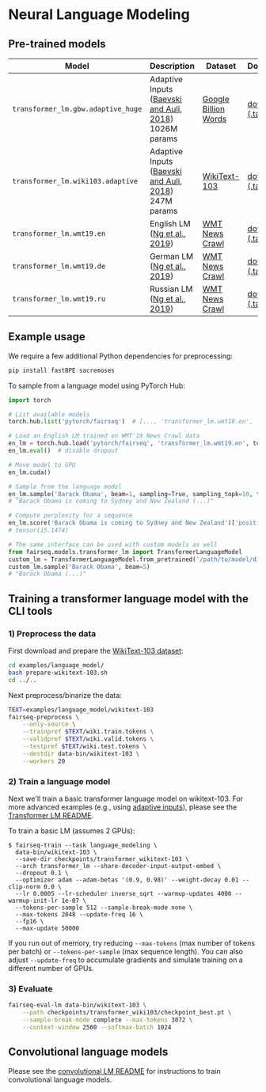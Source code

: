 # Neural Language Modeling

## Pre-trained models

Model | Description | Dataset | Download
---|---|---|---
`transformer_lm.gbw.adaptive_huge` | Adaptive Inputs <br> ([Baevski and Auli, 2018](https://arxiv.org/abs/1809.10853)) <br> 1026M params | [Google Billion Words](https://github.com/ciprian-chelba/1-billion-word-language-modeling-benchmark) | [download (.tar.bz2)](https://dl.fbaipublicfiles.com/fairseq/models/lm/adaptive_lm_gbw_huge.tar.bz2)
`transformer_lm.wiki103.adaptive` | Adaptive Inputs <br> ([Baevski and Auli, 2018](https://arxiv.org/abs/1809.10853)) <br> 247M params | [WikiText-103](https://einstein.ai/research/the-wikitext-long-term-dependency-language-modeling-dataset) | [download (.tar.bz2)](https://dl.fbaipublicfiles.com/fairseq/models/lm/adaptive_lm_wiki103.tar.bz2)
`transformer_lm.wmt19.en` | English LM <br> ([Ng et al., 2019](https://arxiv.org/abs/1907.06616)) | [WMT News Crawl](http://data.statmt.org/news-crawl/) | [download (.tar.gz)](https://dl.fbaipublicfiles.com/fairseq/models/lm/wmt19.en.tar.gz)
`transformer_lm.wmt19.de` | German LM <br> ([Ng et al., 2019](https://arxiv.org/abs/1907.06616)) | [WMT News Crawl](http://data.statmt.org/news-crawl/) | [download (.tar.gz)](https://dl.fbaipublicfiles.com/fairseq/models/lm/wmt19.de.tar.gz)
`transformer_lm.wmt19.ru` | Russian LM <br> ([Ng et al., 2019](https://arxiv.org/abs/1907.06616)) | [WMT News Crawl](http://data.statmt.org/news-crawl/) | [download (.tar.gz)](https://dl.fbaipublicfiles.com/fairseq/models/lm/wmt19.ru.tar.gz)

## Example usage

We require a few additional Python dependencies for preprocessing:
```bash
pip install fastBPE sacremoses
```

To sample from a language model using PyTorch Hub:
```python
import torch

# List available models
torch.hub.list('pytorch/fairseq')  # [..., 'transformer_lm.wmt19.en', ...]

# Load an English LM trained on WMT'19 News Crawl data
en_lm = torch.hub.load('pytorch/fairseq', 'transformer_lm.wmt19.en', tokenizer='moses', bpe='fastbpe')
en_lm.eval()  # disable dropout

# Move model to GPU
en_lm.cuda()

# Sample from the language model
en_lm.sample('Barack Obama', beam=1, sampling=True, sampling_topk=10, temperature=0.8)
# "Barack Obama is coming to Sydney and New Zealand (...)"

# Compute perplexity for a sequence
en_lm.score('Barack Obama is coming to Sydney and New Zealand')['positional_scores'].mean().neg().exp()
# tensor(15.1474)

# The same interface can be used with custom models as well
from fairseq.models.transformer_lm import TransformerLanguageModel
custom_lm = TransformerLanguageModel.from_pretrained('/path/to/model/dir', 'checkpoint100.pt', tokenizer='moses', bpe='fastbpe')
custom_lm.sample('Barack Obama', beam=5)
# "Barack Obama (...)"
```

## Training a transformer language model with the CLI tools

### 1) Preprocess the data

First download and prepare the [WikiText-103 dataset](https://www.salesforce.com/products/einstein/ai-research/the-wikitext-dependency-language-modeling-dataset/):
```bash
cd examples/language_model/
bash prepare-wikitext-103.sh
cd ../..
```

Next preprocess/binarize the data:
```bash
TEXT=examples/language_model/wikitext-103
fairseq-preprocess \
    --only-source \
    --trainpref $TEXT/wiki.train.tokens \
    --validpref $TEXT/wiki.valid.tokens \
    --testpref $TEXT/wiki.test.tokens \
    --destdir data-bin/wikitext-103 \
    --workers 20
```

### 2) Train a language model

Next we'll train a basic transformer language model on wikitext-103. For more
advanced examples (e.g., using [adaptive inputs](https://arxiv.org/abs/1809.10853)),
please see the [Transformer LM README](transformer_lm/README.md).

To train a basic LM (assumes 2 GPUs):
```
$ fairseq-train --task language_modeling \
  data-bin/wikitext-103 \
  --save-dir checkpoints/transformer_wikitext-103 \
  --arch transformer_lm --share-decoder-input-output-embed \
  --dropout 0.1 \
  --optimizer adam --adam-betas '(0.9, 0.98)' --weight-decay 0.01 --clip-norm 0.0 \
  --lr 0.0005 --lr-scheduler inverse_sqrt --warmup-updates 4000 --warmup-init-lr 1e-07 \
  --tokens-per-sample 512 --sample-break-mode none \
  --max-tokens 2048 --update-freq 16 \
  --fp16 \
  --max-update 50000
```

If you run out of memory, try reducing `--max-tokens` (max number of tokens per
batch) or `--tokens-per-sample` (max sequence length). You can also adjust
`--update-freq` to accumulate gradients and simulate training on a different
number of GPUs.

### 3) Evaluate
```bash
fairseq-eval-lm data-bin/wikitext-103 \
    --path checkpoints/transformer_wiki103/checkpoint_best.pt \
    --sample-break-mode complete --max-tokens 3072 \
    --context-window 2560 --softmax-batch 1024
```

## Convolutional language models

Please see the [convolutional LM README](conv_lm/README.md) for instructions to
train convolutional language models.
